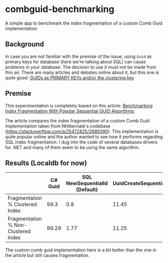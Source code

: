 # combguid-benchmarking
A simple app to benchmark the index fragmentation of a custom Comb Guid implementation

## Background

In case you are not familiar with the premise of the issue, using `Guid` as primary keys for database (here we're talking about SQL) can cause problems in your database. The decision to use it must not be made from thin air. There are many articles and debates online about it, but this one is quite good: [GUIDs as PRIMARY KEYs and/or the clustering key](https://www.sqlskills.com/blogs/kimberly/guids-as-primary-keys-andor-the-clustering-key/)

## Premise

This experimentation is completely based on this article: [Benchmarking Index Fragmentation With Popular Sequential GUID Algorithms](http://microsoftprogrammers.jebarson.com/benchmarking-index-fragmentation-with-popular-sequential-guid-algorithms/).

The article compares the index fragmentation of a custom Comb Guid implementation taken from NHibernate's codebase (https://stackoverflow.com/a/25472825/2689390). This implementation is quite popular online and the author wanted to see how it performs regarding SQL index fragmentation. I dug into the code of several databases drivers for .NET and many of them seem to be using the same algorithm.

## Results (Localdb for now)

|                                     | C# Guid | SQL NewSequentialId (Default) | UuidCreateSequential | Custom Comb Guid |
|-------------------------------------|---------|-------------------------------|----------------------|------------------|
| Fragmentation % Clustered Index     | 99.3    | 0.8                           | 11.45                | 52.28            |
| Fragmentation % Non-Clustered Index | 99.29   | 1.77                          | 11.25                | 50.19            |

The custom comb guid implementation here is a bit better than the one in the article but still causes fragmentation.


  

